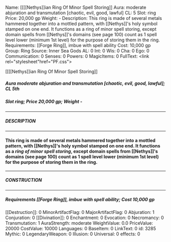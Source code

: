 Name: [[[[Nethys]]ian Ring Of Minor Spell Storing]]
Aura: moderate abjuration and transmutation [chaotic, evil, good, lawful]
CL: 5
Slot: ring
Price: 20,000 gp
Weight: -
Description: This ring is made of several metals hammered together into a mottled pattern, with [[Nethys]]'s holy symbol stamped on one end. It functions as a ring of minor spell storing, except domain spells from [[Nethys]]'s domains (see page 100) count as 1 spell level lower (minimum 1st level) for the purpose of storing them in the ring.
Requirements: [[Forge Ring]], imbue with spell ability
Cost: 10,000 gp
Group: Ring
Source: Inner Sea Gods
AL: 0
Int: 0
Wis: 0
Cha: 0
Ego: 0
Communication: 0
Senses: 0
Powers: 0
MagicItems: 0
FullText: <link rel="stylesheet"href="PF.css"><div class="heading"><p class="alignleft">[[[[Nethys]]ian Ring Of Minor Spell Storing]]</p><div style="clear: both;"></div></div><div><h5><b>Aura </b>moderate abjuration and transmutation [chaotic, evil, good, lawful]; <b>CL </b>5th</h5><h5><b>Slot </b>ring; <b>Price </b>20,000 gp; <b>Weight </b>-</h5></div><hr/><div><h5><b>DESCRIPTION</b></h5></div><hr/><div><h4><p>This ring is made of several metals hammered together into a mottled pattern, with [[Nethys]]'s holy symbol stamped on one end. It functions as a <i>ring of minor spell storing</i>, except domain spells from [[Nethys]]'s domains (see page 100) count as 1 spell level lower (minimum 1st level) for the purpose of storing them in the ring.</p></h4></div><hr/><div><h5><b>CONSTRUCTION</b></h5></div><hr/><div><h5><b>Requirements </b>[[Forge Ring]], <i>imbue with spell ability</i>; <b>Cost </b>10,000 gp</h5></div>
[[Destruction]]: 0
MinorArtifactFlag: 0
MajorArtifactFlag: 0
Abjuration: 1
Conjuration: 0
[[Divination]]: 0
Enchantment: 0
Evocation: 0
Necromancy: 0
Transmutation: 1
AuraStrength: moderate
WeightValue: 0.0
PriceValue: 20000
CostValue: 10000
Languages: 0
BaseItem: 0
LinkText: 0
id: 3285
Mythic: 0
LegendaryWeapon: 0
Illusion: 0
Universal: 0
effects: 0
